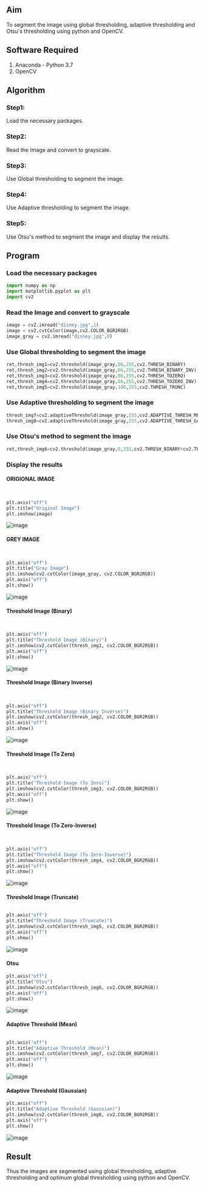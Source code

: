 
## Aim
To segment the image using global thresholding, adaptive thresholding and Otsu's thresholding using python and OpenCV.

## Software Required
1. Anaconda - Python 3.7
2. OpenCV

## Algorithm

### Step1:
Load the necessary packages.

### Step2:
Read the Image and convert to grayscale.

### Step3:
Use Global thresholding to segment the image.

### Step4:
Use Adaptive thresholding to segment the image.

### Step5:
Use Otsu's method to segment the image and display the results.

## Program

### Load the necessary packages
```py
import numpy as np
import matplotlib.pyplot as plt
import cv2
```
### Read the Image and convert to grayscale
```py
image = cv2.imread("disney.jpg",1)
image = cv2.cvtColor(image,cv2.COLOR_BGR2RGB)
image_gray = cv2.imread("disney.jpg",0)
```
### Use Global thresholding to segment the image
```py
ret,thresh_img1=cv2.threshold(image_gray,86,255,cv2.THRESH_BINARY)
ret,thresh_img2=cv2.threshold(image_gray,86,255,cv2.THRESH_BINARY_INV)
ret,thresh_img3=cv2.threshold(image_gray,86,255,cv2.THRESH_TOZERO)
ret,thresh_img4=cv2.threshold(image_gray,86,255,cv2.THRESH_TOZERO_INV)
ret,thresh_img5=cv2.threshold(image_gray,100,255,cv2.THRESH_TRUNC)
```
### Use Adaptive thresholding to segment the image
```py
thresh_img7=cv2.adaptiveThreshold(image_gray,255,cv2.ADAPTIVE_THRESH_MEAN_C,cv2.THRESH_BINARY,11,2)
thresh_img8=cv2.adaptiveThreshold(image_gray,255,cv2.ADAPTIVE_THRESH_GAUSSIAN_C,cv2.THRESH_BINARY,11,2)
```
### Use Otsu's method to segment the image 
```py
ret,thresh_img6=cv2.threshold(image_gray,0,255,cv2.THRESH_BINARY+cv2.THRESH_OTSU)
```
### Display the results
#### ORIGIONAL IMAGE
```py


plt.axis("off")
plt.title("Original Image")
plt.imshow(image)

```
![image](https://github.com/user-attachments/assets/9a8a2575-be6b-4648-bac6-9fe66ba76f9f)

#### GREY IMAGE
```py


plt.axis("off")
plt.title("Gray Image")
plt.imshow(cv2.cvtColor(image_gray, cv2.COLOR_BGR2RGB))
plt.axis("off")
plt.show()
```
![image](https://github.com/user-attachments/assets/43ead477-1f7a-41fa-901c-fd40295eeae6)

#### Threshold Image (Binary)
```py


plt.axis("off")
plt.title("Threshold Image (Binary)")
plt.imshow(cv2.cvtColor(thresh_img1, cv2.COLOR_BGR2RGB))
plt.axis("off")
plt.show()

```
![image](https://github.com/user-attachments/assets/f4066704-ffb6-44c5-837c-b8119ee1440b)


#### Threshold Image (Binary Inverse)
```py


plt.axis("off")
plt.title("Threshold Image (Binary Inverse)")
plt.imshow(cv2.cvtColor(thresh_img2, cv2.COLOR_BGR2RGB))
plt.axis("off")
plt.show()

```
![image](https://github.com/user-attachments/assets/b082d0ba-8fed-4d8d-becb-b78f026a397c)


#### Threshold Image (To Zero)
```py


plt.axis("off")
plt.title("Threshold Image (To Zero)")
plt.imshow(cv2.cvtColor(thresh_img3, cv2.COLOR_BGR2RGB))
plt.axis("off")
plt.show()

```
![image](https://github.com/user-attachments/assets/6f502494-fdbf-401e-9b9c-cb0a53f79654)

#### Threshold Image (To Zero-Inverse)
```py


plt.axis("off")
plt.title("Threshold Image (To Zero-Inverse)")
plt.imshow(cv2.cvtColor(thresh_img4, cv2.COLOR_BGR2RGB))
plt.axis("off")
plt.show()

```
![image](https://github.com/user-attachments/assets/78cc7b0c-2a38-4640-8db2-4e42e01d11fd)


#### Threshold Image (Truncate)
```py

plt.axis("off")
plt.title("Threshold Image (Truncate)")
plt.imshow(cv2.cvtColor(thresh_img5, cv2.COLOR_BGR2RGB))
plt.axis("off")
plt.show()

```
![image](https://github.com/user-attachments/assets/d1dd5019-c868-4225-a5da-1fa0f01df018)

#### Otsu
```py
plt.axis("off")
plt.title("Otsu")
plt.imshow(cv2.cvtColor(thresh_img6, cv2.COLOR_BGR2RGB))
plt.axis("off")
plt.show()

```
![image](https://github.com/user-attachments/assets/a43fffee-b508-4538-ad4f-104aaa1a0f38)

#### Adaptive Threshold (Mean)
```py

plt.axis("off")
plt.title("Adaptive Threshold (Mean)")
plt.imshow(cv2.cvtColor(thresh_img7, cv2.COLOR_BGR2RGB))
plt.axis("off")
plt.show()

```
![image](https://github.com/user-attachments/assets/dcc6ad22-d47c-4721-88b0-98b8c636a651)

#### Adaptive Threshold (Gaussian)
```py
plt.axis("off")
plt.title("Adaptive Threshold (Gaussian)")
plt.imshow(cv2.cvtColor(thresh_img8, cv2.COLOR_BGR2RGB))
plt.axis("off")
plt.show()

```
![image](https://github.com/user-attachments/assets/aee614da-b075-48a3-9fed-29e80e71325c)






## Result
Thus the images are segmented using global thresholding, adaptive thresholding and optimum global thresholding using python and OpenCV.
